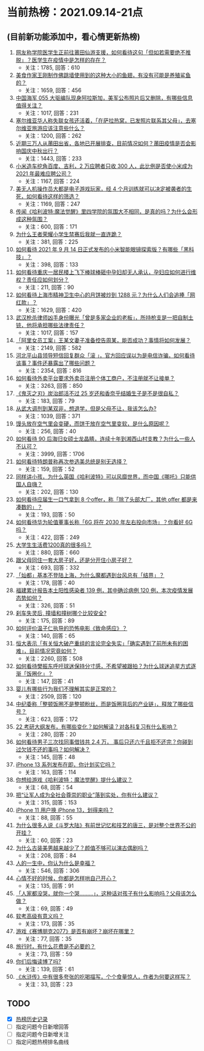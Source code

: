 # 当前热榜：2021.09.14-21点
## (目前新功能添加中，看心情更新热榜)
1. [网友称学院医学生正前往莆田仙游支援，如何看待这句「但如若需要绝不推脱」？医学生在疫情中是怎样的存在？](https://www.zhihu.com/question/486510054)
    * 关注：1785, 回答：610
2. [美食作家王刚制作佛跳墙使用到的这种大小的鱼翅，有没有可能是养殖鲨鱼的？](https://www.zhihu.com/question/486304876)
    * 关注：1659, 回答：456
3. [中国海军 055 大驱编队现身阿拉斯加，美军公布照片后又删除，有哪些信息值得关注？](https://www.zhihu.com/question/486797502)
    * 关注：1017, 回答：231
4. [塞尔维亚华人称失联女孩还活着，「在萨拉热窝，已发照片联系其父母」，去塞尔维亚旅游应该注意些什么？](https://www.zhihu.com/question/486702394)
    * 关注：1200, 回答：262
5. [近期三万人从莆田出省，各地已开展排查，目前情况如何？莆田疫情是否会影响国庆中秋出行？](https://www.zhihu.com/question/486569914)
    * 关注：1443, 回答：233
6. [小米造车挖角百度、吉利，2 万应聘者只收 300 人，此比例是否使小米成为 2021 年最难应聘公司？](https://www.zhihu.com/question/484225800)
    * 关注：1167, 回答：224
7. [美无人机操作员大都是电子游戏玩家，经 4 个月训练就可以决定被袭者的生死，如何看待这样的筛选？](https://www.zhihu.com/question/486687861)
    * 关注：1169, 回答：247
8. [传闻《哈利波特:魔法觉醒》里四学院的氛围大不相同，是真的吗？为什么会形成这种氛围？](https://www.zhihu.com/question/485761644)
    * 关注：600, 回答：171
9. [为什么王者荣耀小学生禁赛后我就一直连跪？](https://www.zhihu.com/question/485393907)
    * 关注：381, 回答：225
10. [如何看待 2021 年 9 月 14 日正式发布的小米智能眼镜探索版？有哪些「黑科技」？](https://www.zhihu.com/question/486725036)
    * 关注：398, 回答：133
11. [如何看待重庆一居民楼上飞下棒球棒砸中孕妇却无人承认，孕妇应如何进行维权？责任应如何划分？](https://www.zhihu.com/question/486467424)
    * 关注：211, 回答：90
12. [如何看待上海市精神卫生中心的月饼被炒到 1288 元？为什么人们会追捧「网红款」？](https://www.zhihu.com/question/486393550)
    * 关注：1629, 回答：420
13. [武汉枪杀律师凶手身份曝光「曾是多家企业的老板」，所持枪支是一把自制土铳，他将承担哪些法律责任？](https://www.zhihu.com/question/486774706)
    * 关注：1017, 回答：157
14. [「阿里女员工案」王某文妻子准备控告周某，能否成功？事情将如何发展？](https://www.zhihu.com/question/486642390)
    * 关注：2149, 回答：582
15. [河北平山县领导短信回复群众「滚 」，官方回应误以为是电信诈骗，如何看待该事？事件还暴露出了哪些问题？](https://www.zhihu.com/question/486597517)
    * 关注：2354, 回答：816
16. [如何看待外卖平台要求外卖员注册个体工商户，不注册就不让接单？](https://www.zhihu.com/question/486027492)
    * 关注：3263, 回答：850
17. [《鬼灭之刃》炭治郎活不过 25 岁还和香奈乎结婚生子是不是很自私？](https://www.zhihu.com/question/441946476)
    * 关注：183, 回答：79
18. [从武大调剂到某双非，想退学，但是父母不让，我该怎么办?](https://www.zhihu.com/question/485953513)
    * 关注：1039, 回答：371
19. [馒头放在空气里会变硬，而饼干放在空气里变软，是什么原因呢？](https://www.zhihu.com/question/486031576)
    * 关注：256, 回答：40
20. [如何看待 90 后海归女硕士龙晶睛，连续十年到湘西山村支教？为什么一些人不认可？](https://www.zhihu.com/question/485704685)
    * 关注：3999, 回答：1706
21. [如何看待特朗普称再次参选美总统是别无选择？](https://www.zhihu.com/question/486709764)
    * 关注：159, 回答：52
22. [同样讲小孩，为什么英国《哈利波特》可以风靡世界，而中国《哪吒》只能供国人自嗨？](https://www.zhihu.com/question/483204852)
    * 关注：202, 回答：130
23. [如何看待应届生一口气拿到 8 个offer，称「除了头部大厂，其他 offer 都是来凑数的」？](https://www.zhihu.com/question/485754716)
    * 关注：193, 回答：50
24. [如何看待华为轮值董事长称「6G 将在 2030 年左右投向市场」？你看好 6G 吗？](https://www.zhihu.com/question/486202450)
    * 关注：422, 回答：249
25. [大学生生活费1200真的很多吗？](https://www.zhihu.com/question/481187436)
    * 关注：880, 回答：660
26. [跟父母同住一套大房子好，还是分开住小房子好？](https://www.zhihu.com/question/485221676)
    * 关注：693, 回答：332
27. [「灿都」基本不登陆上海，为什么魔都遇到台风总有「结界」？](https://www.zhihu.com/question/486724318)
    * 关注：178, 回答：40
28. [福建累计报告本土阳性感染者 139 例，其中确诊病例 120 例，本次疫情发展态势如何？](https://www.zhihu.com/question/486806163)
    * 关注：326, 回答：51
29. [刹车失灵后, 撞墙和撞树哪个比较安全?](https://www.zhihu.com/question/464289197)
    * 关注：175, 回答：89
30. [如何评价温子仁执导的恐怖电影《致命感应》？](https://www.zhihu.com/question/483924502)
    * 关注：140, 回答：65
31. [恒大表示「有关恒大破产重组的言论完全失实」「确实遇到了前所未有的困难」，目前情况究竟如何？](https://www.zhihu.com/question/486632681)
    * 关注：2260, 回答：508
32. [如何看待樊振东呼吁球迷保持分寸感，不希望被跟拍？为什么球迷追星方式逐渐「饭圈化」？](https://www.zhihu.com/question/486721994)
    * 关注：147, 回答：41
33. [婴儿有哪些行为我们不理解其实是正常的？](https://www.zhihu.com/question/402215824)
    * 关注：2509, 回答：120
34. [中纪委称「整顿饭圈不是整顿粉丝，而是饭圈背后的产业链」，释放了哪些信号？](https://www.zhihu.com/question/486716301)
    * 关注：623, 回答：172
35. [22 考研大纲发布，有哪些变化？如何解读？对各科复习有什么影响？](https://www.zhihu.com/question/486715168)
    * 关注：280, 回答：20
36. [如何看待男子三次找同事借钱共 2.4 万， 事后只还六千且拒不还完？你碰到过欠钱不还的事吗？如何解决？](https://www.zhihu.com/question/486506303)
    * 关注：145, 回答：48
37. [iPhone 13 系列发布在即，你计划买它吗？](https://www.zhihu.com/question/485690392)
    * 关注：163, 回答：114
38. [你想给游戏《哈利波特：魔法觉醒》提什么建议？](https://www.zhihu.com/question/486162429)
    * 关注：68, 回答：54
39. [把“让军人成为全社会尊崇的职业”落到实处，你有什么建议？](https://www.zhihu.com/question/447582569)
    * 关注：315, 回答：153
40. [iPhone 11 用户换 iPhone 13，划得来吗？](https://www.zhihu.com/question/485577649)
    * 关注：88, 回答：55
41. [为什么很多人说《斗罗大陆》有前世记忆和技艺的唐三，是对整个世界不公的开挂？](https://www.zhihu.com/question/481678455)
    * 关注：60, 回答：23
42. [为什么古装美男越来越少了？颜值不够可以演古偶剧吗？](https://www.zhihu.com/question/483980833)
    * 关注：208, 回答：84
43. [人的一生中，你认为什么是幸福？](https://www.zhihu.com/question/432766942)
    * 关注：546, 回答：306
44. [心情不好的时候，你都是怎样哄自己开心？](https://www.zhihu.com/question/486740973)
    * 关注：135, 回答：91
45. [「人家都没哭，就你一个哭………」，这种话对孩子有什么影响吗？父母该怎么做？](https://www.zhihu.com/question/486490657)
    * 关注：69, 回答：49
46. [软考高级有意义吗？](https://www.zhihu.com/question/29904891)
    * 关注：173, 回答：35
47. [游戏《赛博朋克2077》是否有崩坏？崩坏在哪里？](https://www.zhihu.com/question/484260889)
    * 关注：77, 回答：35
48. [旅行时，有什么花费是不必要的？](https://www.zhihu.com/question/485197939)
    * 关注：73, 回答：59
49. [你们后悔读博了吗?](https://www.zhihu.com/question/482665249)
    * 关注：139, 回答：61
50. [《水浒传》中有很多夸张的吃喝描写，个个食量惊人，作者为何要这样写？](https://www.zhihu.com/question/475683828)
    * 关注：33, 回答：23
## TODO
* [x] [热榜历史记录](hot_history/AllHot.md)
* [ ] 指定问题今日新增回答
* [ ] 指定问题今日新增关注
* [ ] 指定问题热榜排名曲线

